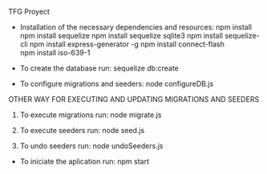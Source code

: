 TFG Proyect

- Installation of the necessary dependencies and resources:
npm install
npm install sequelize
npm install sequelize sqlite3
npm install sequelize-cli
npm install express-generator -g
npm install connect-flash   
npm install iso-639-1  

- To create the database run:
sequelize db:create

- To configure migrations and seeders:
node configureDB.js


OTHER WAY FOR EXECUTING AND UPDATING MIGRATIONS AND SEEDERS

1. To execute migrations run:
node migrate.js

2. To execute seeders run:
node seed.js

3. To undo seeders run:
node undoSeeders.js



- To iniciate the aplication run:
npm start